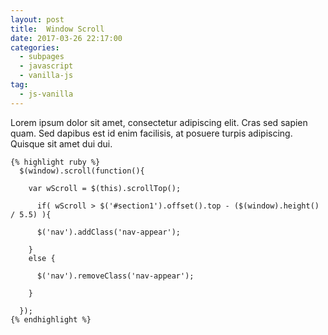 ```yaml
---
layout: post
title:  Window Scroll
date: 2017-03-26 22:17:00
categories:
  - subpages
  - javascript
  - vanilla-js
tag:
  - js-vanilla
---
```

Lorem ipsum dolor sit amet, consectetur adipiscing elit. Cras sed sapien quam. Sed dapibus est id enim facilisis, at posuere turpis adipiscing. Quisque sit amet dui dui.

<!-- code -->
    {% highlight ruby %}
      $(window).scroll(function(){

        var wScroll = $(this).scrollTop();

          if( wScroll > $('#section1').offset().top - ($(window).height() / 5.5) ){

          $('nav').addClass('nav-appear');

        }
        else {

          $('nav').removeClass('nav-appear');

        }

      });
    {% endhighlight %}
<!-- code -->
